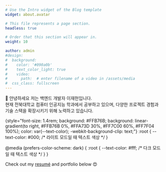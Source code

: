 ```yaml
---
# Use the Intro widget of the Blog template
widget: about.avatar

# This file represents a page section.
headless: true

# Order that this section will appear in.
weight: 10

author: admin
#design:
#  background:
#    color: '#090a0b'
#    text_color_light: true
#    video:
#      path:  # enter filename of a video in /assets/media
#  css_class: fullscreen
---
```


👋 안녕하세요 저는 백엔드 개발자 이재헌입니다.<br>
현재 전북대학교 컴퓨터 인공지능 학과에서 공부하고 있으며, 다양한 프로젝트 경험과 기술 스택을 확장시키기 위해 노력하고 있습니다.

{style="font-size: 1.4rem; background: #FFB76B; background: linear-gradient(to right, #FFB76B 0%, #FFA73D 30%, #FF7C00 60%, #FF7F04 100%); color: var(--text-color); -webkit-background-clip: text;"}
:root {
  --text-color: #000; /* 라이트 모드일 때 텍스트 색상 */
}

@media (prefers-color-scheme: dark) {
  :root {
    --text-color: #fff; /* 다크 모드일 때 텍스트 색상 */
  }
}


Check out my [resumé](/about/) and portfolio below 😍
